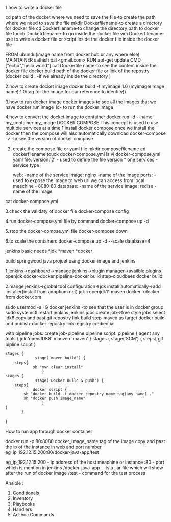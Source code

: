 1.how to write a docker file

cd path of the docket where we need to save the file-to create the path where we need to save the file
mkdir Dockerfilename-to create a directory for docker file
cd Dockerfilename-to change the directory path to docker file 
touch Docketrfilename-to go inside the docker file 
vim Dockerfilename-use to write a docker file or script inside the docker file
inside the docker file -

FROM ubundu(image name from docker hub or any where else)
MAINTAINER sathish pal <gmail.com>
RUN apt-get update
CMD ["echo","hello world"]
cat Dockerfile name-to see the content inside the docker file
docker build path of the docker file or link of the repostry
(docker build . -if we already inside the directory )

2.how to create docket image
docker build -t myimage:1.0 (myimage(image name):1.0(tag for the image for our reference to identify))

3.how to run docker image
docker images-to see all the images that we have
docker run image_id- to run the docker image

4.how to convert the docket image to container
docker run -d --name my_container my_image
DOCKER COMPOSE
This concept is used to use multiple services at a time
1.install docker compose
once we install the docker then the compose will also automatically download 
docker-compose -v  -to see the version of docker compose

2. create the compose file or yaml file
mkdir composefilename
cd dockerfilename
touck docker-compose.yml
ls 
vi docker-compose.yml
yaml file:
version:'2' - used to define the file version * one
services  - service type 
    
    web: -name of the service
      image: nginx  -name of the image
     ports: -used to expose the image to web url we can access from local meachine
          - 8080:80 
    database: -name of the service
       image: redise -name of the image

cat docker-compose.yml

3.check the validaty of docker file
docker-compose config

4.run docker-compose.yml file by command
docker-compose up -d 

5.stop the docker-compse.yml file
docker-compose down

6.to scale the containers
docker-compose up -d --scale database=4

jenkins
basic needs
*jdk
*maven
*docker

build springwood java projcet using docker image and jenkins

1.jenkins->dashboard->manage jenkins->plugin manager->availble plugins
openjdk
docker-docker pipeline-docker build step-cloudbees docker build

2.mange jenkins->global tool configuration->jdk
install automatically->add installer(install from adoptium.net)
jdk->openjdk11
maven
docker->docker from docker.com

sudo usermod -a -G docker jenkins -to see that the user is in docker group
sudo systemctl restart jenkins
jenkins jobs
create job->free style jobs
select jdk8
copy and past git repostry link 
build step-maven as target
docker build and publish-docker repostry link
     registry crediential

with pipeline jobs:
create job-pipeline
pipeline script:
pipeline {
           agent any
           tools {
	    jdk 'openJDK8'
	   manven 'maven'
	}
	stages {
	             stage('SCM') {
		steps{
		        git pipline script
 	                }
	
 	stages {
	             stage('maven build') {
		steps{
		        sh "mvn clear install"
 	                }
	stages {
	             stage('Docker Build & push') {
		steps{
		        docker script {
			sh "docker build -t docker repostry name:tag(any name) ."
			sh "docker push image_name"
 	                }
	}
           }
}
 	
How to run app through docker container

docker run -p 80:8080 docker_image_name:tag of the image
 copy and past the ip of the instance in web and port number
   eg_ip_192.12.15.200:80/docker-java-app/test

eg_ip_192.12.15.200  - ip address of the host meachine or instance
:80                               - port which is mention in jenkins
/docker-java-app         - its a .jar file which will show after the run of docker image
/test                             - command for the test process


Ansible :
1.	Conditionals
2.	Inventory
3.	Playbooks
4.	Handlers
5.	Ad-hoc Commands
